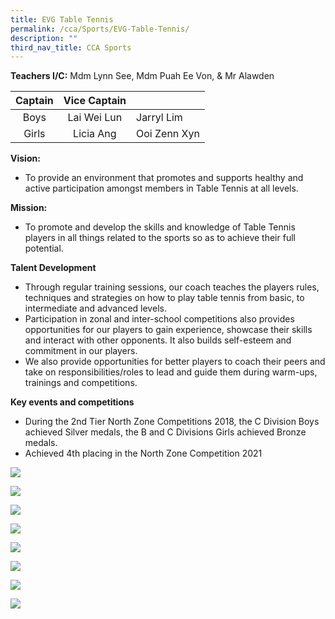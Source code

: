 ```yaml
---
title: EVG Table Tennis
permalink: /cca/Sports/EVG-Table-Tennis/
description: ""
third_nav_title: CCA Sports
---
```

**Teachers I/C:** Mdm Lynn See, Mdm Puah Ee Von, & Mr Alawden

| Captain | Vice Captain |              |
|:-------:|:------------:|--------------|
|   Boys  | Lai Wei Lun  |  Jarryl Lim  |
|  Girls  |  Licia Ang   | Ooi Zenn Xyn |

**Vision:**

*   To provide an environment that promotes and supports healthy and active participation amongst members in Table Tennis at all levels.

**Mission:**

*   To promote and develop the skills and knowledge of Table Tennis players in all things related to the sports so as to achieve their full potential.

**Talent Development**

*   Through regular training sessions, our coach teaches the players rules, techniques and strategies on how to play table tennis from basic, to intermediate and advanced levels.
*   Participation in zonal and inter-school competitions also provides opportunities for our players to gain experience, showcase their skills and interact with other opponents. It also builds self-esteem and commitment in our players.
*   We also provide opportunities for better players to coach their peers and take on responsibilities/roles to lead and guide them during warm-ups, trainings and competitions.

**Key events and competitions**

*   During the 2nd Tier North Zone Competitions 2018, the C Division Boys achieved Silver medals, the B and C Divisions Girls achieved Bronze medals.
*   Achieved 4th placing in the North Zone Competition 2021

![](/images/Our%20Curriculum/CCA/Sports/EVG%20Table%20Tennis/T1.jpg)

![](/images/Our%20Curriculum/CCA/Sports/EVG%20Table%20Tennis/T2.jpg)

![](/images/Our%20Curriculum/CCA/Sports/EVG%20Table%20Tennis/T3.jpg)

![](/images/Our%20Curriculum/CCA/Sports/EVG%20Table%20Tennis/T4.jpg)

![](/images/Our%20Curriculum/CCA/Sports/EVG%20Table%20Tennis/T5.jpg)

![](/images/Our%20Curriculum/CCA/Sports/EVG%20Table%20Tennis/T6.jpg)

![](/images/Our%20Curriculum/CCA/Sports/EVG%20Table%20Tennis/T7.jpg)

![](/images/Our%20Curriculum/CCA/Sports/EVG%20Table%20Tennis/T8.jpg)